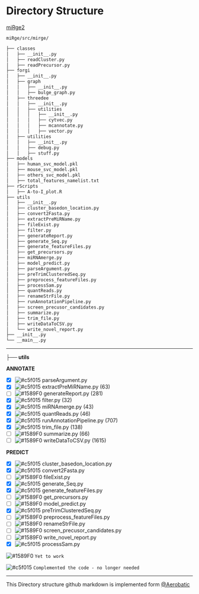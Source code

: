 
# Directory Structure
[miRge2](https://github.com/mhalushka/miRge/tree/master/src/mirge)
```
miRge/src/mirge/
```

```bash
├── classes
│   ├── __init__.py 
│   ├── readCluster.py
│   ├── readPrecursor.py
├── forgi
│   ├── __init__.py 
│   ├── graph
│   │   ├── __init__.py
│   │   ├── bulge_graph.py
│   ├── threedee
│   │   ├── __init__.py
│   │   ├── utilities
│   │   │   ├── __init__.py
│   │   │   ├── cytvec.py
│   │   │   ├── mcannotate.py
│   │   │   ├── vector.py
│   ├── utilities
│   │   ├── __init__.py
│   │   ├── debug.py
│   │   ├── stuff.py
├── models
│   ├── human_svc_model.pkl
│   ├── mouse_svc_model.pkl
│   ├── others_svc_model.pkl
│   ├── total_features_namelist.txt
├── rScripts
│   ├── A-to-I_plot.R
├── utils
│   ├── __init__.py
│   ├── cluster_basedon_location.py
│   ├── convert2Fasta.py
│   ├── extractPreMiRName.py
│   ├── fileExist.py
│   ├── filter.py
│   ├── generateReport.py
│   ├── generate_Seq.py
│   ├── generate_featureFiles.py
│   ├── get_precursors.py
│   ├── miRNAmerge.py
│   ├── model_predict.py
│   ├── parseArgument.py
│   ├── preTrimClusteredSeq.py
│   ├── preprocess_featureFiles.py
│   ├── processSam.py
│   ├── quantReads.py
│   ├── renameStrFile.py
│   ├── runAnnotationPipeline.py
│   ├── screen_precusor_candidates.py
│   ├── summarize.py
│   ├── trim_file.py
│   ├── writeDataToCSV.py
│   └── write_novel_report.py
├── __init__.py
└── __main__.py
```
___

**├── utils**

**ANNOTATE**
- [x] ![#c5f015](https://placehold.it/15/c5f015/000000?text=+) parseArgument.py
- [x] ![#c5f015](https://placehold.it/15/c5f015/000000?text=+) extractPreMiRName.py (63)
- [ ] ![#1589F0](https://placehold.it/15/1589F0/000000?text=+) generateReport.py (281)
- [x] ![#c5f015](https://placehold.it/15/c5f015/000000?text=+) filter.py (32)
- [x] ![#c5f015](https://placehold.it/15/c5f015/000000?text=+) miRNAmerge.py (43)
- [x] ![#c5f015](https://placehold.it/15/c5f015/000000?text=+) quantReads.py (46)
- [x] ![#c5f015](https://placehold.it/15/c5f015/000000?text=+) runAnnotationPipeline.py (707)
- [x] ![#c5f015](https://placehold.it/15/c5f015/000000?text=+) trim_file.py (138)
- [ ] ![#1589F0](https://placehold.it/15/1589F0/000000?text=+) summarize.py (66)
- [ ] ![#1589F0](https://placehold.it/15/1589F0/000000?text=+) writeDataToCSV.py (1615)

**PREDICT**
- [x] ![#c5f015](https://placehold.it/15/c5f015/000000?text=+) cluster_basedon_location.py
- [x] ![#c5f015](https://placehold.it/15/c5f015/000000?text=+) convert2Fasta.py
- [ ] ![#1589F0](https://placehold.it/15/1589F0/000000?text=+) fileExist.py
- [x] ![#c5f015](https://placehold.it/15/c5f015/000000?text=+) generate_Seq.py
- [x] ![#c5f015](https://placehold.it/15/c5f015/000000?text=+) generate_featureFiles.py
- [ ] ![#1589F0](https://placehold.it/15/1589F0/000000?text=+) get_precursors.py
- [ ] ![#1589F0](https://placehold.it/15/1589F0/000000?text=+) model_predict.py
- [x] ![#c5f015](https://placehold.it/15/c5f015/000000?text=+) preTrimClusteredSeq.py
- [ ] ![#1589F0](https://placehold.it/15/1589F0/000000?text=+) preprocess_featureFiles.py
- [ ] ![#1589F0](https://placehold.it/15/1589F0/000000?text=+) renameStrFile.py
- [ ] ![#1589F0](https://placehold.it/15/1589F0/000000?text=+) screen_precusor_candidates.py
- [ ] ![#1589F0](https://placehold.it/15/1589F0/000000?text=+) write_novel_report.py
- [x] ![#c5f015](https://placehold.it/15/c5f015/000000?text=+) processSam.py

 ![#1589F0](https://placehold.it/15/1589F0/000000?text=+) `Yet to work`
  
 ![#c5f015](https://placehold.it/15/c5f015/000000?text=+) `Complemented the code - no longer needed`
 ___
This Directory structure github markdown is implemented form [@Aerobatic](https://github.com/aerobatic/markdown-content/blob/master/docs/directory-structure.md)

